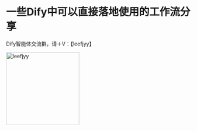 # 一些Dify中可以直接落地使用的工作流分享

Dify智能体交流群，请＋V：【leefjyy】

<img width="200" alt="leefjyy" src="https://github.com/user-attachments/assets/9e00cd52-fbd5-4116-8372-23779582de10" />
